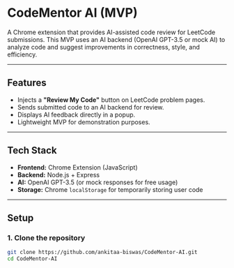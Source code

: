 # CodeMentor AI (MVP)

A Chrome extension that provides AI-assisted code review for LeetCode submissions. This MVP uses an AI backend (OpenAI GPT-3.5 or mock AI) to analyze code and suggest improvements in correctness, style, and efficiency.

---

## Features

- Injects a **"Review My Code"** button on LeetCode problem pages.
- Sends submitted code to an AI backend for review.
- Displays AI feedback directly in a popup.
- Lightweight MVP for demonstration purposes.

---

## Tech Stack

- **Frontend:** Chrome Extension (JavaScript)
- **Backend:** Node.js + Express
- **AI:** OpenAI GPT-3.5 (or mock responses for free usage)
- **Storage:** Chrome `localStorage` for temporarily storing user code

---

## Setup

### 1. Clone the repository

```bash
git clone https://github.com/ankitaa-biswas/CodeMentor-AI.git
cd CodeMentor-AI
